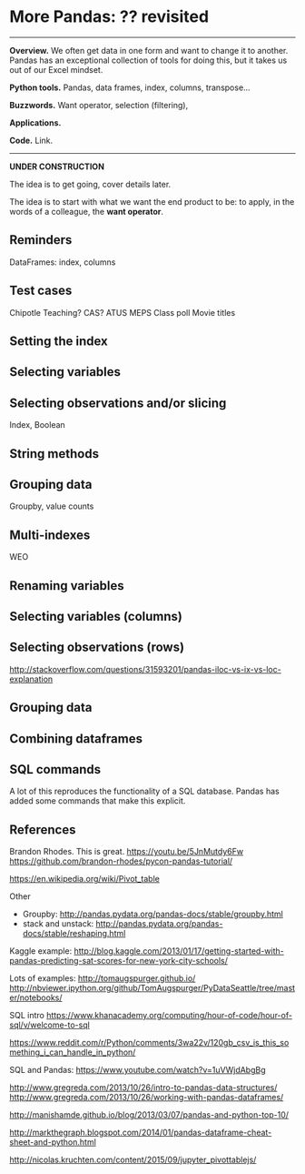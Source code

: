 # More Pandas:  ?? revisited

---
**Overview.** We often get data in one form and want to change it to another.  Pandas has an exceptional collection of tools for doing this, but it takes us out of our Excel mindset.

**Python tools.**  Pandas, data frames, index, columns, transpose...

**Buzzwords.**  Want operator, selection (filtering),

**Applications.**

**Code.** Link.

---

**UNDER CONSTRUCTION**

The idea is to get going, cover details later.

The idea is to start with what we want the end product to be:  to apply, in the words of a colleague, the **want operator**.


## Reminders

DataFrames:  index, columns



## Test cases


Chipotle
Teaching? CAS?
ATUS
MEPS
Class poll
Movie titles


## Setting the index


## Selecting variables


## Selecting observations and/or slicing

Index, Boolean

## String methods


## Grouping data

Groupby, value counts


## Multi-indexes

WEO


## Renaming variables


## Selecting variables (columns)


## Selecting observations (rows)

http://stackoverflow.com/questions/31593201/pandas-iloc-vs-ix-vs-loc-explanation


## Grouping data



## Combining dataframes



## SQL commands


A lot of this reproduces the functionality of a SQL database.  Pandas has added some commands that make this explicit.



<!--
We'll talk more about packages later, but for now just put these lines above...

```python
import pandas as pd
```

https://realpython.com/blog/python/working-with-large-excel-files-in-pandas/


Methods to cover

describe
value_counts
set_index  --- and  .sort_index() to speed up selection
also multiindexes:  df.set_index(['var1', 'var2'])
reset_index -- puts index into varlist

df.loc['var1'].loc['var2']
df.loc['var1', entry]

groupby -- sorts automatically
size, sum, mean, max, min

data types for variables (info?)

## Missing values


## Stack and unstack...


unstack... (Rhodes 1:34)

unstack:  Brandon Rhodes at 2:00


## Pivot tables

https://en.wikipedia.org/wiki/Pivot_table

Rhodes:  You can all of it and more with set_index, sort_index, and unstack.  2:10m



## Merging dataframes

merge:  Brandon Rhodes at 2:10

Evidently Pandas is smart...


## Examples

Auto safety:  http://www.nhtsa.gov/NCSA

-->


## References

Brandon Rhodes.  This is great.
https://youtu.be/5JnMutdy6Fw
https://github.com/brandon-rhodes/pycon-pandas-tutorial/

https://en.wikipedia.org/wiki/Pivot_table

Other

* Groupby:  http://pandas.pydata.org/pandas-docs/stable/groupby.html
* stack and unstack:  http://pandas.pydata.org/pandas-docs/stable/reshaping.html

Kaggle example:  http://blog.kaggle.com/2013/01/17/getting-started-with-pandas-predicting-sat-scores-for-new-york-city-schools/

Lots of examples:
http://tomaugspurger.github.io/
http://nbviewer.ipython.org/github/TomAugspurger/PyDataSeattle/tree/master/notebooks/

SQL intro https://www.khanacademy.org/computing/hour-of-code/hour-of-sql/v/welcome-to-sql

https://www.reddit.com/r/Python/comments/3wa22v/120gb_csv_is_this_something_i_can_handle_in_python/


SQL and Pandas:  https://www.youtube.com/watch?v=1uVWjdAbgBg

http://www.gregreda.com/2013/10/26/intro-to-pandas-data-structures/
http://www.gregreda.com/2013/10/26/working-with-pandas-dataframes/

http://manishamde.github.io/blog/2013/03/07/pandas-and-python-top-10/

http://markthegraph.blogspot.com/2014/01/pandas-dataframe-cheat-sheet-and-python.html

http://nicolas.kruchten.com/content/2015/09/jupyter_pivottablejs/
